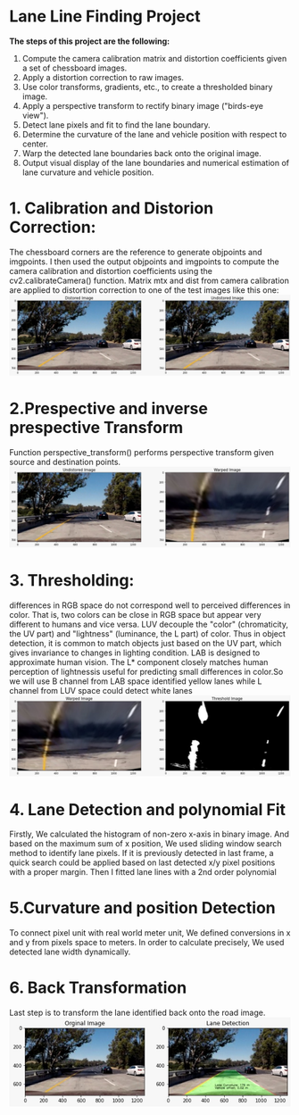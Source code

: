 # Lane Line Finding Project 

**The steps of this project are the following:**

1. Compute the camera calibration matrix and distortion coefficients given a set of chessboard images.
2. Apply a distortion correction to raw images.
3. Use color transforms, gradients, etc., to create a thresholded binary image.
4. Apply a perspective transform to rectify binary image ("birds-eye view").
5. Detect lane pixels and fit to find the lane boundary.
6. Determine the curvature of the lane and vehicle position with respect to center.
7. Warp the detected lane boundaries back onto the original image.
8. Output visual display of the lane boundaries and numerical estimation of lane curvature and vehicle position.
# 1. Calibration and Distorion Correction:
The chessboard corners are the reference to generate objpoints and imgpoints.
I then used the output objpoints and imgpoints to compute the camera calibration and distortion coefficients using the cv2.calibrateCamera() function.
Matrix mtx and dist from camera calibration are applied to distortion correction to one of the test images like this one:
![Screenshot First photo](https://github.com/yasmin-afifi/Simple-Perception-Stack-for-Self-Driving-Cars/blob/main/WhatsApp%20Image%202022-04-27%20at%2020.36.59%20(1).jpeg)
# 2.Prespective and inverse prespective Transform
Function perspective_transform() performs perspective transform given source and destination points.
![Screenshot Second photo](https://github.com/yasmin-afifi/Simple-Perception-Stack-for-Self-Driving-Cars/blob/main/WhatsApp%20Image%202022-04-27%20at%2020.36.59%20(2).jpeg)
# 3. Thresholding:
differences in RGB space do not correspond well to perceived differences in color. 
That is, two colors can be close in RGB space but appear very different to humans and vice versa.
LUV decouple the "color" (chromaticity, the UV part) and "lightness" (luminance, the L part) of color.
Thus in object detection, it is common to match objects just based on the UV part,
which gives invariance to changes in lighting condition.
LAB is designed to approximate human vision. The L* component closely matches human perception of lightnessis useful for predicting small differences in color.So we will use B channel from LAB space identified yellow lanes while L channel from LUV space could detect white lanes
![Screenshot Third Photo](https://github.com/yasmin-afifi/Simple-Perception-Stack-for-Self-Driving-Cars/blob/main/WhatsApp%20Image%202022-04-27%20at%2020.36.59%20(3).jpeg)
# 4. Lane Detection and polynomial Fit
Firstly, We calculated the histogram of non-zero x-axis in binary image. And based on the maximum sum of x position, We used sliding window search method to identify lane pixels. If it is previously detected in last frame, a quick search could be applied based on last detected x/y pixel positions with a proper margin. Then I fitted lane lines with a 2nd order polynomial
# 5.Curvature and position Detection 
To connect pixel unit with real world meter unit, We defined conversions in x and y from pixels space to meters. In order to calculate precisely, We used detected lane width dynamically.
# 6. Back Transformation
Last step is to transform the lane identified back onto the road image.
![Screenshot Fourth Photo](https://github.com/yasmin-afifi/Simple-Perception-Stack-for-Self-Driving-Cars/blob/main/WhatsApp%20Image%202022-04-27%20at%2020.38.59.jpeg)

